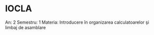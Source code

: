 # IOCLA
An: 2 Semestru: 1 Materia: Introducere în organizarea calculatoarelor şi limbaj de asamblare

